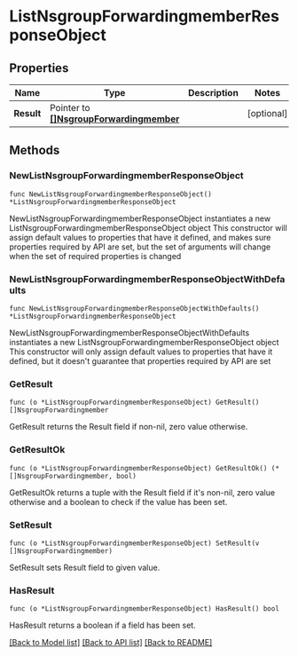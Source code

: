 # ListNsgroupForwardingmemberResponseObject

## Properties

Name | Type | Description | Notes
------------ | ------------- | ------------- | -------------
**Result** | Pointer to [**[]NsgroupForwardingmember**](NsgroupForwardingmember.md) |  | [optional] 

## Methods

### NewListNsgroupForwardingmemberResponseObject

`func NewListNsgroupForwardingmemberResponseObject() *ListNsgroupForwardingmemberResponseObject`

NewListNsgroupForwardingmemberResponseObject instantiates a new ListNsgroupForwardingmemberResponseObject object
This constructor will assign default values to properties that have it defined,
and makes sure properties required by API are set, but the set of arguments
will change when the set of required properties is changed

### NewListNsgroupForwardingmemberResponseObjectWithDefaults

`func NewListNsgroupForwardingmemberResponseObjectWithDefaults() *ListNsgroupForwardingmemberResponseObject`

NewListNsgroupForwardingmemberResponseObjectWithDefaults instantiates a new ListNsgroupForwardingmemberResponseObject object
This constructor will only assign default values to properties that have it defined,
but it doesn't guarantee that properties required by API are set

### GetResult

`func (o *ListNsgroupForwardingmemberResponseObject) GetResult() []NsgroupForwardingmember`

GetResult returns the Result field if non-nil, zero value otherwise.

### GetResultOk

`func (o *ListNsgroupForwardingmemberResponseObject) GetResultOk() (*[]NsgroupForwardingmember, bool)`

GetResultOk returns a tuple with the Result field if it's non-nil, zero value otherwise
and a boolean to check if the value has been set.

### SetResult

`func (o *ListNsgroupForwardingmemberResponseObject) SetResult(v []NsgroupForwardingmember)`

SetResult sets Result field to given value.

### HasResult

`func (o *ListNsgroupForwardingmemberResponseObject) HasResult() bool`

HasResult returns a boolean if a field has been set.


[[Back to Model list]](../README.md#documentation-for-models) [[Back to API list]](../README.md#documentation-for-api-endpoints) [[Back to README]](../README.md)



